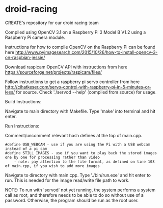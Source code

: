 # droid-racing
CREATE's repository for our droid racing team

Compiled using OpenCV 3.1 on a Raspberry Pi 3 Model B V1.2 using a Raspberry Pi camera module.

Instructions for how to compile OpenCV on the Raspberry Pi can be found here http://www.pyimagesearch.com/2015/10/26/how-to-install-opencv-3-on-raspbian-jessie/

Download raspicam OpenCV API with instructions from here https://sourceforge.net/projects/raspicam/files/

Follow instructions to get a raspberry pi servo controller from here http://cihatkeser.com/servo-control-with-raspberry-pi-in-5-minutes-or-less/ for source.
Check './servod --help' (compiled from source) for usage.


Build Instructions:

Navigate to main directory with Makefile. Type 'make' into terminal and hit enter.


Run Instructions:

Comment/uncomment relevant hash defines at the top of main.cpp.

	#define USB_WEBCAM - use if you are using the Pi with a USB webcam instead of a pi cam
	#define STILL_IMAGES - use if you want to play back the stored images one by one for processing rather than video
		- note: pay attention to the file format, as defined on line 108 of main.cpp, if you wish to add more images

Navigate to directory with main.cpp. Type './bin/run.exe' and hit enter to run. This is needed for the image read/write file path to work.

NOTE: To run with 'servod' not yet running, the system performs a system call as root, and therefore needs to be able to do so without use of a password. Otherwise, the program should be run as the root user.

